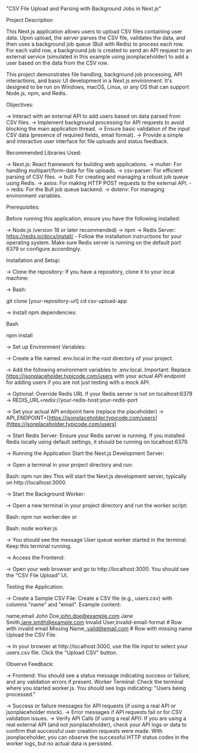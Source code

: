 "CSV File Upload and Parsing with Background Jobs in Next.js"

Project Description

This Next.js application allows users to upload CSV files containing user data. Upon upload, the server parses the CSV file, validates the data, and then uses a background job queue (Bull with Redis) to process each row. For each valid row, a background job is created to send an API request to an external service (simulated in this example using jsonplaceholder) to add a user based on the data from the CSV row.

This project demonstrates file handling, background job processing, API interactions, and basic UI development in a Next.js environment. It's designed to be run on Windows, macOS, Linux, or any OS that can support Node.js, npm, and Redis.

Objectives:

-> Interact with an external API to add users based on data parsed from CSV files.
-> Implement background processing for API requests to avoid blocking the main application thread.
-> Ensure basic validation of the input CSV data (presence of required fields, email format).
-> Provide a simple and interactive user interface for file uploads and status feedback.

Recommended Libraries Used:

-> Next.js: React framework for building web applications.
-> multer: For handling multipart/form-data for file uploads.
-> csv-parser: For efficient parsing of CSV files.
-> bull: For creating and managing a robust job queue using Redis.
-> axios: For making HTTP POST requests to the external API.
-> redis: For the Bull job queue backend.
-> dotenv: For managing environment variables.

Prerequisites:

Before running this application, ensure you have the following installed:

-> Node.js (version 18 or later recommended)
-> npm 
-> Redis Server: https://redis.io/docs/install/ - Follow the installation instructions for your operating system. Make sure Redis server is running on the default port 6379 or configure accordingly.

Installation and Setup:

-> Clone the repository: If you have a repository, clone it to your local machine:

-> Bash:

git clone [your-repository-url]
cd csv-upload-app


-> Install npm dependencies:

Bash

npm install

-> Set up Environment Variables:

-> Create a file named .env.local in the root directory of your project.

-> Add the following environment variables to .env.local. Important: Replace https://jsonplaceholder.typicode.com/users with your actual API endpoint for adding users if you are not just testing with a mock API.

-> Optional: Override Redis URL if your Redis server is not on localhost:6379
-> REDIS_URL=redis://your-redis-host:your-redis-port

-> Set your actual API endpoint here (replace the placeholder)
-> API_ENDPOINT=[https://jsonplaceholder.typicode.com/users](https://jsonplaceholder.typicode.com/users)

-> Start Redis Server: Ensure your Redis server is running. If you installed Redis locally using default settings, it should be running on localhost:6379.

-> Running the Application
Start the Next.js Development Server:

-> Open a terminal in your project directory and run:

Bash:
npm run dev
This will start the Next.js development server, typically on http://localhost:3000.

-> Start the Background Worker:

-> Open a new terminal in your project directory and run the worker script:

Bash:
npm run worker:dev
or

Bash:
node worker.js

-> You should see the message User queue worker started in the terminal. Keep this terminal running.

-> Access the Frontend:

-> Open your web browser and go to http://localhost:3000. You should see the "CSV File Upload" UI.

Testing the Application:

-> Create a Sample CSV File: Create a CSV file (e.g., users.csv) with columns "name" and "email". Example content:

name,email
John Doe,john.doe@example.com
Jane Smith,jane.smith@example.com
Invalid User,invalid-email-format # Row with invalid email
Missing Name,,valid@email.com      # Row with missing name
Upload the CSV File:

-> In your browser at http://localhost:3000, use the file input to select your users.csv file.
Click the "Upload CSV" button.

Observe Feedback:

-> Frontend: You should see a status message indicating success or failure, and any validation errors if present.
Worker Terminal: Check the terminal where you started worker.js. You should see logs indicating:
"Users being processed."

-> Success or failure messages for API requests (if using a real API or jsonplaceholder mock).
-> Error messages if API requests fail or for CSV validation issues.
-> Verify API Calls (if using a real API): If you are using a real external API (and not jsonplaceholder), check your API logs or data to confirm that successful user creation requests were made. With jsonplaceholder, you can observe the successful HTTP status codes in the worker logs, but no actual data is persisted.
